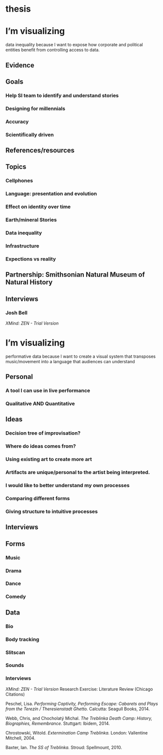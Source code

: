 # thesis

# I’m visualizing 
data inequality because I want to expose how corporate and political entities benefit from controlling access to data.

## Evidence

## Goals

### Help SI team to identify and understand stories

### Designing for millennials

### Accuracy

### Scientifically driven

## References/resources

## Topics

### Cellphones

### Language: presentation and evolution

### Effect on identity over time

### Earth/mineral Stories

### Data inequality

### Infrastructure

### Expections vs reality

## Partnership: Smithsonian Natural Museum of Natural History

## Interviews

### Josh Bell

*XMind: ZEN - Trial Version*

# I’m visualizing 
performative data because I want to create a visual system that transposes music/movement into a language that audiences can understand

## Personal

### A tool I can use in live performance

### Qualitative AND Quantitative

## Ideas

### Decision tree of improvisation?

### Where do ideas comes from?

### Using existing art to create more art

### Artifacts are unique/personal to the artist being interpreted.

### I would like to better understand my own processes

### Comparing different forms

### Giving structure to intuitive processes

## Interviews

## Forms

### Music

### Drama

### Dance

### Comedy

## Data

### Bio

### Body tracking

### Slitscan

### Sounds

### Interviews

*XMind: ZEN - Trial Version*
Research Exercise: Literature Review (Chicago Citations)

Peschel, Lisa. *Performing Captivity, Performing Escape: Cabarets and Plays from the Terezín / Theresienstadt Ghetto.* Calcutta: Seagull Books, 2014. 

Webb, Chris, and Chocholatý Michal. *The Treblinka Death Camp: History, Biographies, Remembrance.* Stuttgart: Ibidem, 2014.

Chrostowski, Witold. *Extermination Camp Treblinka.* London: Vallentine Mitchell, 2004.

Baxter, Ian. *The SS of Treblinka.* Stroud: Spellmount, 2010.
